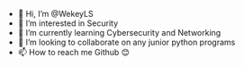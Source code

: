 - 👋 Hi, I’m @WekeyLS
- 👀 I’m interested in Security 
- 🌱 I’m currently learning Cybersecurity and Networking 
- 💞️ I’m looking to collaborate on any junior python programs 
- 📫 How to reach me Github 😊

<!---
WekeyLS/WekeyLS is a ✨ special ✨ repository because its `README.md` (this file) appears on your GitHub profile.
You can click the Preview link to take a look at your changes.
--->
